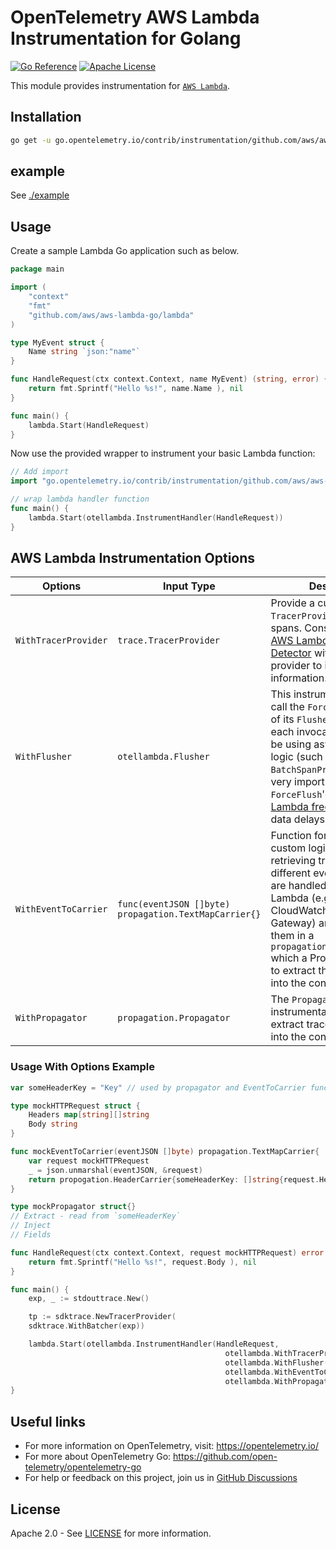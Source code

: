 # OpenTelemetry AWS Lambda Instrumentation for Golang

[![Go Reference][goref-image]][goref-url]
[![Apache License][license-image]][license-url]

This module provides instrumentation for [`AWS Lambda`](https://docs.aws.amazon.com/lambda/latest/dg/golang-handler.html).

## Installation

```bash
go get -u go.opentelemetry.io/contrib/instrumentation/github.com/aws/aws-lambda-go/otellambda
```

## example
See [./example](https://github.com/open-telemetry/opentelemetry-go-contrib/tree/main/instrumentation/github.com/aws/aws-lambda-go/otellambda/example)

## Usage

Create a sample Lambda Go application such as below.

```go
package main

import (
	"context"
	"fmt"
	"github.com/aws/aws-lambda-go/lambda"
)

type MyEvent struct {
	Name string `json:"name"`
}

func HandleRequest(ctx context.Context, name MyEvent) (string, error) {
	return fmt.Sprintf("Hello %s!", name.Name ), nil
}

func main() {
	lambda.Start(HandleRequest)
}
```

Now use the provided wrapper to instrument your basic Lambda function:
```go
// Add import
import "go.opentelemetry.io/contrib/instrumentation/github.com/aws/aws-lambda-go/otellambda"

// wrap lambda handler function
func main() {
    lambda.Start(otellambda.InstrumentHandler(HandleRequest))
}
```

## AWS Lambda Instrumentation Options

| Options | Input Type  | Description | Default |
| --- | --- | --- | --- |
| `WithTracerProvider` | `trace.TracerProvider` | Provide a custom `TracerProvider` for creating spans. Consider using the [AWS Lambda Resource Detector][lambda-detector-url] with your tracer provider to improve tracing information. | `otel.GetTracerProvider()`
| `WithFlusher` | `otellambda.Flusher`  | This instrumentation will call the `ForceFlush` method of its `Flusher` at the end of each invocation. Should you be using asynchronous logic (such as `sddktrace's BatchSpanProcessor`) it is very import for spans to be `ForceFlush`'ed before [Lambda freezes](https://docs.aws.amazon.com/lambda/latest/dg/runtimes-context.html) to avoid data delays. | `Flusher` with noop `ForceFlush`
| `WithEventToCarrier` | `func(eventJSON []byte) propagation.TextMapCarrier{}` | Function for providing custom logic to support retrieving trace header from different event types that are handled by AWS Lambda (e.g., SQS, CloudWatch, Kinesis, API Gateway) and returning them in a `propagation.TextMapCarrier` which a Propagator can use to extract the trace header into the context. | Function which returns an empty `TextMapCarrier` - new spans will be part of a new Trace and have no parent past Lambda instrumentation span
| `WithPropagator` | `propagation.Propagator` | The `Propagator` the instrumentation will use to extract trace information into the context. | `otel.GetTextMapPropagator()` |

### Usage With Options Example

```go
var someHeaderKey = "Key" // used by propagator and EventToCarrier function to identify trace header

type mockHTTPRequest struct {
    Headers map[string][]string
    Body string
}

func mockEventToCarrier(eventJSON []byte) propagation.TextMapCarrier{
    var request mockHTTPRequest
    _ = json.unmarshal(eventJSON, &request)
    return propogation.HeaderCarrier{someHeaderKey: []string{request.Headers[someHeaderKey]}}
}

type mockPropagator struct{}
// Extract - read from `someHeaderKey`
// Inject
// Fields

func HandleRequest(ctx context.Context, request mockHTTPRequest) error {
    return fmt.Sprintf("Hello %s!", request.Body ), nil
}

func main() {
    exp, _ := stdouttrace.New()

    tp := sdktrace.NewTracerProvider(
    sdktrace.WithBatcher(exp))

    lambda.Start(otellambda.InstrumentHandler(HandleRequest,
                                                otellambda.WithTracerProvider(tp),
                                                otellambda.WithFlusher(tp),
                                                otellambda.WithEventToCarrier(mockEventToCarrier),
                                                otellambda.WithPropagator(mockPropagator{})))
}
```

## Useful links

- For more information on OpenTelemetry, visit: <https://opentelemetry.io/>
- For more about OpenTelemetry Go: <https://github.com/open-telemetry/opentelemetry-go>
- For help or feedback on this project, join us in [GitHub Discussions][discussions-url]

## License

Apache 2.0 - See [LICENSE][license-url] for more information.

[license-url]: https://github.com/open-telemetry/opentelemetry-go-contrib/blob/main/LICENSE
[license-image]: https://img.shields.io/badge/license-Apache_2.0-green.svg?style=flat
[goref-image]: https://pkg.go.dev/badge/go.opentelemetry.io/contrib/instrumentation/github.com/aws/aws-lambda-go/otellambda.svg
[goref-url]: https://pkg.go.dev/go.opentelemetry.io/contrib/instrumentation/github.com/aws/aws-lambda-go/otellambda
[discussions-url]: https://github.com/open-telemetry/opentelemetry-go/discussions
[lambda-detector-url]: https://github.com/open-telemetry/opentelemetry-go-contrib/blob/main/detectors/aws/lambda